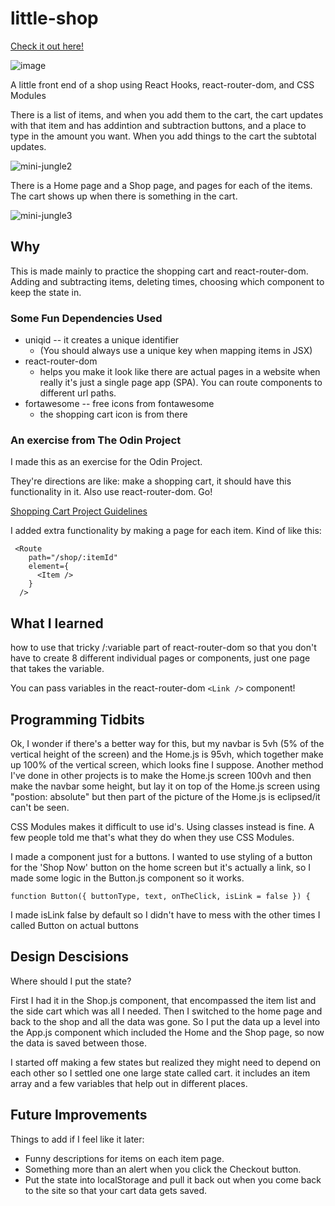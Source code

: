 # little-shop

[Check it out here!](https://mbeckdev.github.io/little-shop/)

![image](https://user-images.githubusercontent.com/4518809/149596445-fb5b2563-2e2a-4d0d-8a89-27f47e9a726d.png)

A little front end of a shop using React Hooks, react-router-dom, and CSS Modules

There is a list of items, and when you add them to the cart, the cart updates with that item and has addintion and subtraction buttons, and a place to type in the amount you want. When you add things to the cart the subtotal updates.

![mini-jungle2](https://user-images.githubusercontent.com/4518809/149596682-d20f19eb-1580-4a46-9955-b612e7c75eea.jpg)

There is a Home page and a Shop page, and pages for each of the items. The cart shows up when there is something in the cart.

![mini-jungle3](https://user-images.githubusercontent.com/4518809/149596837-e27e3d11-ba68-4467-81ca-b3d24d19fc34.jpg)

## Why

This is made mainly to practice the shopping cart and react-router-dom. Adding and subtracting items,
deleting times, choosing which component to keep the state in.

### Some Fun Dependencies Used

* uniqid -- it creates a unique identifier 
  * (You should always use a unique key when mapping items in JSX)
* react-router-dom 
  * helps you make it look like there are actual pages in a website when really it's just
a single page app (SPA). You can route components to different url paths.
* fortawesome -- free icons from fontawesome
  * the shopping cart icon is from there
 
### An exercise from The Odin Project
I made this as an exercise for the Odin Project.

They're directions are like: make a shopping cart, it should have this functionality in it. Also use react-router-dom. Go!

[Shopping Cart Project Guidelines](https://www.theodinproject.com/paths/full-stack-javascript/courses/javascript/lessons/shopping-cart)

I added extra functionality by making a page for each item. 
Kind of like this:
```
 <Route
    path="/shop/:itemId"
    element={
      <Item />
    }
  />
```
## What I learned
how to use that tricky /:variable part of react-router-dom so that you don't have to create 8 different individual pages or components, just one page that takes the variable.

You can pass variables in the react-router-dom `<Link />` component!
## Programming Tidbits

Ok, I wonder if there's a better way for this, but my navbar is 5vh (5% of the vertical height of the screen) and the Home.js is 95vh, which together make up 100% of the vertical screen, which looks fine I suppose.    Another method I've done in other projects is to make the Home.js screen 100vh and then make the navbar some height, but lay it on top of the Home.js screen using "postion: absolute"  but then part of the picture of the Home.js is eclipsed/it can't be seen.

CSS Modules makes it difficult to use id's. Using classes instead is fine. A few people told me that's what they do when they use CSS Modules.

I made a component just for a buttons. I wanted to use styling of a button for the 'Shop Now' button on the home screen but it's actually a link, so I made some logic in the Button.js component so it works.


```function Button({ buttonType, text, onTheClick, isLink = false }) {```

I made isLink false by default so I didn't have to mess with the other times I called Button on actual buttons

## Design Descisions
Where should I put the state?

First I had it in the Shop.js component, that encompassed the item list and the side cart which was all I needed.  Then I switched to the home page and back to the shop and all the data was gone. So I put the data up a level into the App.js component which included the Home and the Shop page, so now the data is saved between those.

I started off making a few states but realized they might need to depend on each other so I settled one one large state called cart. it includes an item array and a few variables that help out in different places.

## Future Improvements
Things to add if I feel like it later:

* Funny descriptions for items on each item page.
* Something more than an alert when you click the Checkout button.
* Put the state into localStorage and pull it back out when you come back to the site so that your cart data gets saved.
